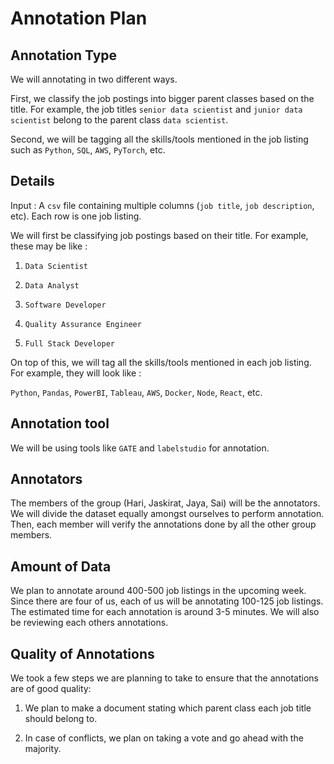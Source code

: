 # Annotation Plan

## Annotation Type

We will annotating in two different ways. 

First, we classify the job postings into bigger parent classes based on the title. For example, the job titles `senior data scientist` and `junior data scientist` belong to the parent class `data scientist`.

Second, we will be tagging all the skills/tools mentioned in the job listing such as `Python`, `SQL`, `AWS`, `PyTorch`, etc.


## Details

Input : A `csv` file containing multiple columns (`job title`, `job description`, etc). Each row is one job listing.

We will first be classifying job postings based on their title. For example, these may be like : 

1. `Data Scientist`

2. `Data Analyst`

3. `Software Developer`

4. `Quality Assurance Engineer`

5. `Full Stack Developer`


On top of this, we will tag all the skills/tools mentioned in each job listing. For example, they will look like :

`Python`, `Pandas`, `PowerBI`, `Tableau`, `AWS`, `Docker`, `Node`, `React`, etc.


## Annotation tool

We will be using tools like `GATE` and `labelstudio` for annotation.


## Annotators

The members of the group (Hari, Jaskirat, Jaya, Sai) will be the annotators. We will divide the dataset equally amongst ourselves to perform annotation. Then, each member will verify the annotations done by all the other group members.

## Amount of Data

We plan to annotate around 400-500 job listings in the upcoming week. Since there are four of us, each of us will be annotating 100-125 job listings. The estimated time for each annotation is around 3-5 minutes. We will also be reviewing each others annotations.

## Quality of Annotations

We took a few steps we are planning to take to ensure that the annotations are of good quality:

1. We plan to make a document stating which parent class each job title should belong to.

2. In case of conflicts, we plan on taking a vote and go ahead with the majority.


